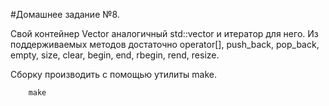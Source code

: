 #Домашнее задание №8. 


Свой контейнер Vector аналогичный std::vector и итератор для него. Из поддерживаемых методов достаточно operator[], push_back, pop_back, empty, size, clear, begin, end, rbegin, rend, resize.

 Сборку производить с помощью утилиты make.
```
	make
```

